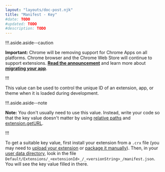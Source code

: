 ```yaml
---
layout: "layouts/doc-post.njk"
title: "Manifest - Key"
#date: TODO
#updated: TODO
#description: TODO
---
```


!!!.aside.aside--caution

**Important:** Chrome will be removing support for Chrome Apps on all platforms. Chrome browser and
the Chrome Web Store will continue to support extensions. [**Read the announcement**][1] and learn
more about [**migrating your app**][2].

!!!

This value can be used to control the unique ID of an extension, app, or theme when it is loaded
during development.

!!!.aside.aside--note

**Note:** You don't usually need to use this value. Instead, write your code so that the key value
doesn't matter by using [relative paths][3] and [extension.getURL][4].

!!!

To get a suitable key value, first install your extension from a `.crx` file (you may need to
[upload your extension][5] or [package it manually][6]). Then, in your [user data directory][7],
look in the file `Default/Extensions/_<extensionId>_/_<versionString>_/manifest.json`. You will see
the key value filled in there.

[1]: https://blog.chromium.org/2020/01/moving-forward-from-chrome-apps.html
[2]: https://developer.chrome.com/apps/migration
[3]: https://developer.chrome.com/extensions/overview#relative-urls
[4]: https://developer.chrome.com/extensions/extension#method-getURL
[5]: https://chrome.google.com/webstore/developer/dashboard
[6]: https://developer.chrome.com/extensions/packaging
[7]: https://www.chromium.org/user-experience/user-data-directory
